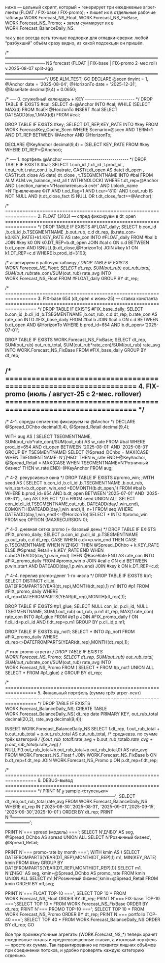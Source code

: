 ниже — цельный скрипт, который
	•	генерирует три ежедневные агрег-ленты
(FLOAT / FIX-base / FIX-promo);
	•	пишет их в отдельные рабочие таблицы
WORK.Forecast_NS_Float,
WORK.Forecast_NS_FixBase,
WORK.Forecast_NS_Promo;
	•	затем суммирует их в
WORK.Forecast_BalanceDaily_NS.

так у вас всегда есть точные подпорки для отладки-сверки:
любой “разбухший” объём сразу видно, из какой подсекции он пришёл.

/* ═══════════════════════════════════════════════════════════════
   NS forecast (FLOAT | FIX-base | FIX-promo 2-мес roll)
   v.2025-08-07 split-agg
═══════════════════════════════════════════════════════════════*/
USE ALM_TEST;
GO
DECLARE
    @scen      tinyint      = 1,
    @Anchor    date         = '2025-08-04',
    @HorizonTo date         = '2025-12-31',
    @BaseRate  decimal(9,4) = 0.0650;

/* ── 0. служебный календарь + KEY ------------------------- */
DROP TABLE IF EXISTS #cal;
SELECT d=@Anchor INTO #cal;
WHILE (SELECT MAX(d) FROM #cal)<@HorizonTo
      INSERT #cal SELECT DATEADD(day,1,MAX(d)) FROM #cal;

DROP TABLE IF EXISTS #key;
SELECT DT_REP,KEY_RATE
INTO   #key
FROM   WORK.ForecastKey_Cache_Scen
WHERE  Scenario=@scen AND TERM=1
  AND  DT_REP BETWEEN @Anchor AND @HorizonTo;

DECLARE @KeyAnchor decimal(9,4) =
        (SELECT KEY_RATE FROM #key WHERE DT_REP=@Anchor);

/* ── 1. портфель @Anchor --------------------------------- */
DROP TABLE IF EXISTS #bal;
SELECT  t.con_id ,t.cli_id ,t.prod_id ,
        t.out_rub,t.rate_con,t.is_floatrate,
        CAST(t.dt_open AS date)  dt_open ,
        CAST(t.dt_close AS date) dt_close ,
        t.TSEGMENTNAME
INTO    #bal
FROM    ALM.ALM.vw_balance_rest_all t WITH(NOLOCK)
WHERE   t.dt_rep=@Anchor
  AND   t.section_name=N'Накопительный счёт'
  AND   t.block_name  =N'Привлечение ФЛ'
  AND   t.od_flag=1 AND t.cur='810'
  AND   t.out_rub IS NOT NULL
  AND  (t.dt_close_fact IS NULL OR t.dt_close_fact>=@Anchor);

/* =================================================================
   2.  FLOAT  (3103)  — спред фиксируем в dt_open
================================================================= */
DROP TABLE IF EXISTS #FLOAT_daily;
SELECT  b.con_id ,b.cli_id ,b.TSEGMENTNAME ,b.out_rub,
        c.d dt_rep,
        (b.rate_con-k0.KEY_RATE)+k1.KEY_RATE AS rate_con
INTO    #FLOAT_daily
FROM    #bal b
JOIN    #key k0 ON k0.DT_REP=b.dt_open
JOIN    #cal c  ON c.d BETWEEN b.dt_open AND ISNULL(b.dt_close,@HorizonTo)
JOIN    #key k1 ON k1.DT_REP=c.d
WHERE   b.prod_id=3103;

/* агрегируем в рабочую таблицу */
DROP TABLE IF EXISTS WORK.Forecast_NS_Float;
SELECT  dt_rep,
        SUM(out_rub)                       out_rub_total,
        SUM(out_rub*rate_con)/SUM(out_rub) rate_avg
INTO    WORK.Forecast_NS_Float
FROM   #FLOAT_daily
GROUP  BY dt_rep;

/* =================================================================
   3.  FIX-base 654  (dt_open ≤ июнь-25) — ставка константа
================================================================= */
DROP TABLE IF EXISTS #FIX_base_daily;
SELECT  b.con_id ,b.cli_id ,b.TSEGMENTNAME ,b.out_rub,
        c.d dt_rep,
        b.rate_con AS rate_con
INTO    #FIX_base_daily
FROM    #bal b
JOIN    #cal c ON c.d BETWEEN b.dt_open AND @HorizonTo
WHERE   b.prod_id=654 AND b.dt_open<'2025-07-01';

DROP TABLE IF EXISTS WORK.Forecast_NS_FixBase;
SELECT  dt_rep,
        SUM(out_rub)                       out_rub_total,
        SUM(out_rub*rate_con)/SUM(out_rub) rate_avg
INTO    WORK.Forecast_NS_FixBase
FROM   #FIX_base_daily
GROUP  BY dt_rep;

/* =================================================================
   4.  FIX-promo (июль / август-25 c 2-мес. rollover)
================================================================= */
------------------------------------------------------------------
/* 4-1. спреды сегментов фиксируем на @Anchor                     */
DECLARE @Spread_DChbo  decimal(9,4),
        @Spread_Retail decimal(9,4);

WITH aug AS (
     SELECT TSEGMENTNAME,
            SUM(out_rub*rate_con)/SUM(out_rub) AS w_rate
     FROM   #bal
     WHERE  prod_id=654
       AND  dt_open BETWEEN '2025-08-01' AND '2025-08-31'
     GROUP  BY TSEGMENTNAME)
SELECT @Spread_DChbo  = MAX(CASE WHEN TSEGMENTNAME=N'ДЧБО'            THEN w_rate END)-@KeyAnchor,
       @Spread_Retail = MAX(CASE WHEN TSEGMENTNAME=N'Розничный бизнес' THEN w_rate END)-@KeyAnchor
FROM   aug;

/* 4-2. рекурсивные окна                                              */
DROP TABLE IF EXISTS #promo_win;
;WITH seed AS (
      SELECT b.con_id ,b.cli_id ,b.TSEGMENTNAME ,b.out_rub,
             win_start=b.dt_open,
             win_end  =EOMONTH(b.dt_open,1)
      FROM   #bal b
      WHERE  b.prod_id=654
        AND  b.dt_open BETWEEN '2025-07-01' AND '2025-08-31')
, seq AS (
      SELECT *,0 n FROM seed
      UNION ALL
      SELECT con_id,cli_id,TSEGMENTNAME,out_rub,
             DATEADD(day,1,win_end),
             EOMONTH(DATEADD(day,1,win_end),1),
             n+1
      FROM   seq
      WHERE  DATEADD(day,1,win_end)<=@HorizonTo)
SELECT * INTO #promo_win FROM seq OPTION (MAXRECURSION 0);

/* 4-3. дневная сетка promo (+ базовый день)                          */
DROP TABLE IF EXISTS #FIX_promo_daily;
SELECT  p.con_id ,p.cli_id ,p.TSEGMENTNAME ,p.out_rub,
        c.d dt_rep,
        CASE
             WHEN c.d<=p.win_end
                  THEN CASE p.TSEGMENTNAME
                           WHEN N'ДЧБО'            THEN @Spread_DChbo  + k.KEY_RATE
                           ELSE                         @Spread_Retail + k.KEY_RATE
                       END
             WHEN c.d=DATEADD(day,1,p.win_end)
                  THEN @BaseRate
        END AS rate_con
INTO    #FIX_promo_daily
FROM    #promo_win p
JOIN    #cal c ON c.d BETWEEN p.win_start AND DATEADD(day,1,p.win_end)
JOIN    #key k ON k.DT_REP=c.d;

/* 4-4. перелив promo-денег 1-го числа                               */
DROP TABLE IF EXISTS #p1;
SELECT DISTINCT cli_id,
       DATEFROMPARTS(YEAR(dt_rep),MONTH(dt_rep),1) m1
INTO   #p1
FROM   #FIX_promo_daily
WHERE  dt_rep=DATEFROMPARTS(YEAR(dt_rep),MONTH(dt_rep),1);

DROP TABLE IF EXISTS #p1_glue;
SELECT  NULL             con_id,
        p.cli_id,
        NULL             TSEGMENTNAME,
        SUM(f.out_rub)   out_rub,
        p.m1             dt_rep,
        MAX(f.rate_con)  rate_con
INTO    #p1_glue
FROM    #p1 p
JOIN    #FIX_promo_daily f
       ON f.cli_id=p.cli_id AND f.dt_rep=p.m1
GROUP  BY p.cli_id,p.m1;

DROP TABLE IF EXISTS #p_not1;
SELECT * INTO #p_not1
FROM   #FIX_promo_daily
WHERE  dt_rep<>DATEFROMPARTS(YEAR(dt_rep),MONTH(dt_rep),1);

/* итог promo-агрегат */
DROP TABLE IF EXISTS WORK.Forecast_NS_Promo;
SELECT  dt_rep,
        SUM(out_rub)                       out_rub_total,
        SUM(out_rub*rate_con)/SUM(out_rub) rate_avg
INTO    WORK.Forecast_NS_Promo
FROM (
      SELECT * FROM #p_not1
      UNION ALL
      SELECT * FROM #p1_glue) z
GROUP  BY dt_rep;

/* =================================================================
   5. Финальный портфель  (сумма трёх агрег-лент)
================================================================= */
DROP TABLE IF EXISTS WORK.Forecast_BalanceDaily_NS;
CREATE TABLE WORK.Forecast_BalanceDaily_NS(
  dt_rep date PRIMARY KEY,
  out_rub_total decimal(20,2),
  rate_avg      decimal(9,4));

INSERT WORK.Forecast_BalanceDaily_NS
SELECT  f.dt_rep,
        f.out_rub_total + b.out_rub_total + p.out_rub_total           AS out_rub_total,
        /* средневзв. по сумме трёх категорий */
        (f.out_rub_total*f.rate_avg +
         b.out_rub_total*b.rate_avg +
         p.out_rub_total*p.rate_avg)
/        NULLIF(f.out_rub_total+b.out_rub_total+p.out_rub_total,0)     AS rate_avg
FROM   WORK.Forecast_NS_Float   f
JOIN   WORK.Forecast_NS_FixBase b ON b.dt_rep=f.dt_rep
JOIN   WORK.Forecast_NS_Promo   p ON p.dt_rep=f.dt_rep;

/* =================================================================
   6. DEBUG-вывод
================================================================= */
PRINT N'╔ sample «ступеньки» ════════════════════════════════════';
SELECT dt_rep,out_rub_total,rate_avg
FROM   WORK.Forecast_BalanceDaily_NS
WHERE  dt_rep IN ('2025-08-30','2025-08-31',
                  '2025-09-01','2025-09-15',
                  '2025-09-30','2025-10-01')
ORDER  BY dt_rep;
PRINT N'╚════════════════════════════════════════════════════════';

PRINT N'=== spread (модель) ===';
SELECT N'ДЧБО' AS seg, @Spread_DChbo  AS spread  UNION ALL
SELECT N'Розничный бизнес', @Spread_Retail;

PRINT N'=== promo-rate by month ===';
WITH kmin AS (
     SELECT DATEFROMPARTS(YEAR(DT_REP),MONTH(DT_REP),1) m1,
            MIN(KEY_RATE) kmin
     FROM   #key
     GROUP  BY DATEFROMPARTS(YEAR(DT_REP),MONTH(DT_REP),1))
SELECT m1,
       N'ДЧБО'              AS seg,
       kmin+@Spread_DChbo   AS promo_rate
FROM kmin
UNION ALL
SELECT m1,N'Розничный бизнес',kmin+@Spread_Retail FROM kmin
ORDER BY m1,seg;

PRINT N'=== FLOAT TOP-10 ===';   SELECT TOP 10 * FROM WORK.Forecast_NS_Float   ORDER BY dt_rep;
PRINT N'=== FIX-base TOP-10 ===';SELECT TOP 10 * FROM WORK.Forecast_NS_FixBase ORDER BY dt_rep;
PRINT N'=== PROMO TOP-10 ===';   SELECT TOP 10 * FROM WORK.Forecast_NS_Promo   ORDER BY dt_rep;
PRINT N'=== portfolio TOP-40 ===';
SELECT TOP 40 * FROM WORK.Forecast_BalanceDaily_NS ORDER BY dt_rep;
GO

Все три промежуточные агрегаты (WORK.Forecast_NS_*) теперь
хранят ежедневные тоталы и средневзвешенные ставки, а итоговый
портфель — просто их сумма.
Так гарантированно не появится лишних объёмов при соединении потоков,
и удобно проверять каждую категорию отдельно.
